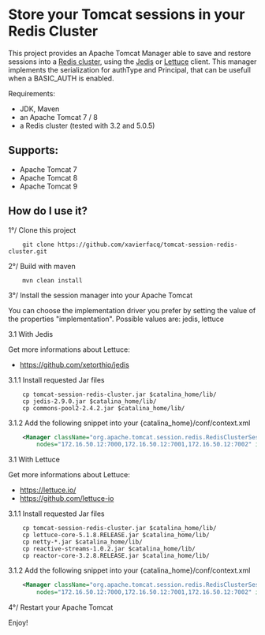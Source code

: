 # Store your Tomcat sessions in your Redis Cluster

This project provides an Apache Tomcat Manager able to save and restore sessions into a [Redis cluster](https://redis.io/topics/cluster-spec), using the [Jedis](https://github.com/xetorthio/jedis) or [Lettuce](https://lettuce.io/) client.
This manager implements the serialization for authType and Principal, that can be usefull when a BASIC_AUTH is enabled.

Requirements:
- JDK, Maven
- an Apache Tomcat 7 / 8
- a Redis cluster (tested with 3.2 and 5.0.5)


## Supports:
   - Apache Tomcat 7
   - Apache Tomcat 8
   - Apache Tomcat 9


## How do I use it?

1°/ Clone this project

```
    git clone https://github.com/xavierfacq/tomcat-session-redis-cluster.git
```


2°/ Build with maven

```
    mvn clean install
```


3°/ Install the session manager into your Apache Tomcat

You can choose the implementation driver you prefer by setting the value of the properties "implementation". Possible values are: jedis, lettuce

3.1 With Jedis

Get more informations about Lettuce: 
- https://github.com/xetorthio/jedis


3.1.1 Install requested Jar files

```
    cp tomcat-session-redis-cluster.jar $catalina_home/lib/
    cp jedis-2.9.0.jar $catalina_home/lib/
    cp commons-pool2-2.4.2.jar $catalina_home/lib/

```

3.1.2 Add the following snippet into your {catalina_home}/conf/context.xml

```xml
    <Manager className="org.apache.tomcat.session.redis.RedisClusterSessionManager" 
        nodes="172.16.50.12:7000,172.16.50.12:7001,172.16.50.12:7002" implementation="jedis" /> 
```

3.1 With Lettuce

Get more informations about Lettuce: 
- https://lettuce.io/
- https://github.com/lettuce-io


3.1.1 Install requested Jar files

```
    cp tomcat-session-redis-cluster.jar $catalina_home/lib/
    cp lettuce-core-5.1.8.RELEASE.jar $catalina_home/lib/
    cp netty-*.jar $catalina_home/lib/
    cp reactive-streams-1.0.2.jar $catalina_home/lib/
    cp reactor-core-3.2.8.RELEASE.jar $catalina_home/lib/

```

3.1.2 Add the following snippet into your {catalina_home}/conf/context.xml

```xml
    <Manager className="org.apache.tomcat.session.redis.RedisClusterSessionManager" 
        nodes="172.16.50.12:7000,172.16.50.12:7001,172.16.50.12:7002" implementation="lettuce" /> 
```

4°/ Restart your Apache Tomcat


Enjoy!
